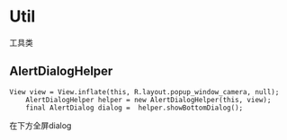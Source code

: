 # Util
工具类
## AlertDialogHelper
    View view = View.inflate(this, R.layout.popup_window_camera, null);
		AlertDialogHelper helper = new AlertDialogHelper(this, view);
		final AlertDialog dialog =  helper.showBottomDialog();
在下方全屏dialog
